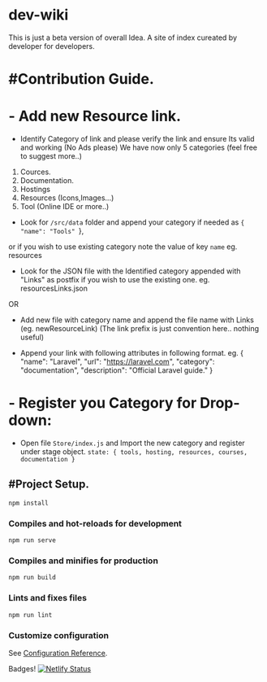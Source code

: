 # dev-wiki
This is just a beta version of overall Idea. A site of index cureated by developer for developers.

# #Contribution Guide.

# - Add new Resource link.
- Identify Category of link and please verify the link and ensure Its valid and working (No Ads please) We have now only 5 categories (feel free to suggest more..)
1. Cources.
2. Documentation.
3. Hostings
4. Resources (Icons,Images...)
5. Tool (Online IDE or more..)

- Look for `/src/data` folder and append your category if needed as
 `{
    "name": "Tools"
 `},

 or if you wish to use existing category note the value of key `name` eg. resources

- Look for the JSON file with the Identified category appended with "Links" as postfix if you wish to use the existing one.
eg. resourcesLinks.json

OR

- Add new file with category name and append the file name with Links (eg. newResourceLink) (The link prefix is just convention here.. nothing useful)

- Append your link with following attributes in following format.
eg.
    {
        "name": "Laravel",
        "url": "https://laravel.com",
        "category": "documentation",
        "description": "Official Laravel guide."
    }

# - Register you Category for Drop-down:

-  Open file `Store/index.js` and Import the new category and register under stage object.
 `state: {
    tools, hosting, resources, courses, documentation
  }`


## #Project Setup.
```
npm install
```

### Compiles and hot-reloads for development
```
npm run serve
```

### Compiles and minifies for production
```
npm run build
```

### Lints and fixes files
```
npm run lint
```

### Customize configuration
See [Configuration Reference](https://cli.vuejs.org/config/).

Badges!
[![Netlify Status](https://api.netlify.com/api/v1/badges/2d90dc16-3e1f-4d37-84d8-97b6ad689aa2/deploy-status)](https://app.netlify.com/sites/dev-wiki/deploys)
